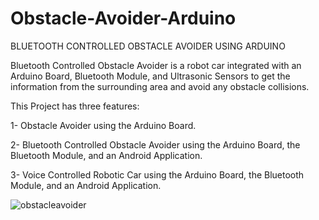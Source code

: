 # Obstacle-Avoider-Arduino
BLUETOOTH CONTROLLED OBSTACLE AVOIDER USING ARDUINO

Bluetooth Controlled Obstacle Avoider is a robot car integrated with an Arduino Board, Bluetooth Module, and Ultrasonic Sensors to get the information from the surrounding area and avoid any obstacle collisions.

This Project has three features: 

1- Obstacle Avoider using the Arduino Board.

2- Bluetooth Controlled Obstacle Avoider using the Arduino Board, the Bluetooth Module, and an Android Application.

3- Voice Controlled Robotic Car using the Arduino Board, the Bluetooth Module, and an Android Application.

![obstacleavoider](https://user-images.githubusercontent.com/82093011/185146392-5cc59400-208b-4bde-a194-58def42ec330.jpg)
